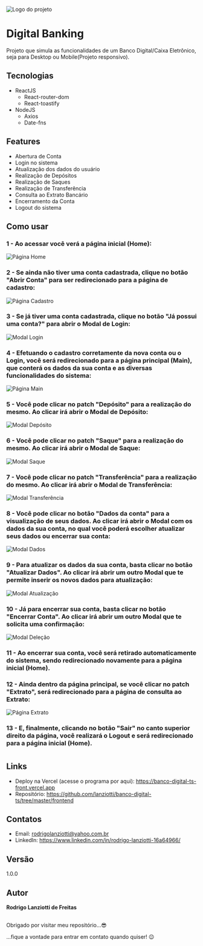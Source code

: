 ![Logo do projeto](https://github.com/lanziotti/banco-digital-ts/blob/master/frontend/public/Logo.png)

# Digital Banking
Projeto que simula as funcionalidades de um Banco Digital/Caixa Eletrônico, seja para Desktop ou Mobile(Projeto responsivo).

## Tecnologias

- ReactJS
  - React-router-dom
  - React-toastify
- NodeJS
  - Axios
  - Date-fns
  
## Features
   
- Abertura de Conta
- Login no sistema
- Atualização dos dados do usuário
- Realização de Depósitos
- Realização de Saques
- Realização de Transferência
- Consulta ao Extrato Bancário
- Encerramento da Conta
- Logout do sistema

 ## Como usar
 
 ### 1 - Ao acessar você verá a página inicial (Home):
 
 ![Página Home](https://github.com/lanziotti/banco-digital-ts/blob/master/frontend/public/Página%20Home.png)
 
 ### 2 - Se ainda não tiver uma conta cadastrada, clique no botão "Abrir Conta" para ser redirecionado para a página de cadastro:
 
 ![Página Cadastro](https://github.com/lanziotti/banco-digital-ts/blob/master/frontend/public/Página%20Register.png)
 
 ### 3 - Se já tiver uma conta cadastrada, clique no botão "Já possui uma conta?" para abrir o Modal de Login:

![Modal Login](https://github.com/lanziotti/banco-digital-ts/blob/master/frontend/public/Modal%20Login.png)

### 4 - Efetuando o cadastro corretamente da nova conta ou o Login, você será redirecionado para a página principal (Main), que conterá os dados da sua conta e as diversas funcionalidades do sistema:

![Página Main](https://github.com/lanziotti/banco-digital-ts/blob/master/frontend/public/Página%20Main.png)

### 5 - Você pode clicar no patch "Depósito" para a realização do mesmo. Ao clicar irá abrir o Modal de Depósito:

![Modal Depósito](https://github.com/lanziotti/banco-digital-ts/blob/master/frontend/public/Modal%20Deposit.png)

### 6 - Você pode clicar no patch "Saque" para a realização do mesmo. Ao clicar irá abrir o Modal de Saque:

![Modal Saque](https://github.com/lanziotti/banco-digital-ts/blob/master/frontend/public/Modal%20Withdraw.png)

### 7 - Você pode clicar no patch "Transferência" para a realização do mesmo. Ao clicar irá abrir o Modal de Transferência:

![Modal Transferência](https://github.com/lanziotti/banco-digital-ts/blob/master/frontend/public/Modal%20Transfer.png)

### 8 - Você pode clicar no botão "Dados da conta" para a visualização de seus dados. Ao clicar irá abrir o Modal com os dados da sua conta, no qual você poderá escolher atualizar seus dados ou encerrar sua conta:

![Modal Dados](https://github.com/lanziotti/banco-digital-ts/blob/master/frontend/public/Modal%20Account%20Data.png)

### 9 - Para atualizar os dados da sua conta, basta clicar no botão "Atualizar Dados". Ao clicar irá abrir um outro Modal que te permite inserir os novos dados para atualização:

![Modal Atualização](https://github.com/lanziotti/banco-digital-ts/blob/master/frontend/public/Modal%20Update.png)

### 10 - Já para encerrar sua conta, basta clicar no botão "Encerrar Conta". Ao clicar irá abrir um outro Modal que te solicita uma confirmação:

![Modal Deleção](https://github.com/lanziotti/banco-digital-ts/blob/master/frontend/public/Modal%20Delete.png)

### 11 - Ao encerrar sua conta, você será retirado automaticamente do sistema, sendo redirecionado novamente para a página inicial (Home).

### 12 - Ainda dentro da página principal, se você clicar no patch "Extrato", será redirecionado para a página de consulta ao Extrato:

![Página Extrato](https://github.com/lanziotti/banco-digital-ts/blob/master/frontend/public/Página%20Extract.png)

### 13 - E, finalmente, clicando no botão "Sair" no canto superior direito da página, você realizará o Logout e será redirecionado para a página inicial (Home).

#

## Links
- Deploy na Vercel (acesse o programa por aqui): https://banco-digital-ts-front.vercel.app
- Repositório: https://github.com/lanziotti/banco-digital-ts/tree/master/frontend

## Contatos
- Email: rodrigolanziotti@yahoo.com.br  
- LinkedIn: https://www.linkedin.com/in/rodrigo-lanziotti-16a64966/

## Versão
1.0.0

## Autor
**Rodrigo Lanziotti de Freitas**

##


Obrigado por visitar meu repositório...😎

...fique a vontade para entrar em contato quando quiser! 😉
